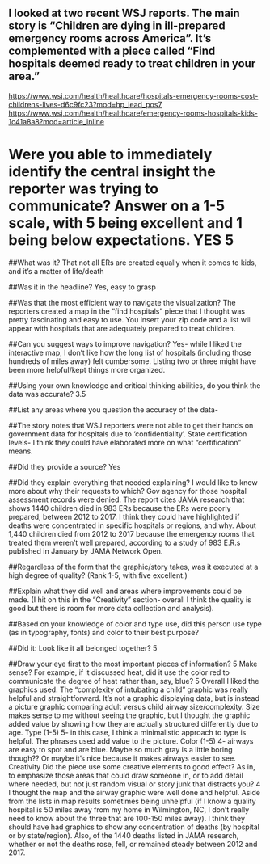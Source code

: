 ## I looked at two recent WSJ reports. The main story is “Children are dying in ill-prepared emergency rooms across America”. It’s complemented with a piece called “Find hospitals deemed ready to treat children in your area.”

https://www.wsj.com/health/healthcare/hospitals-emergency-rooms-cost-childrens-lives-d6c9fc23?mod=hp_lead_pos7
https://www.wsj.com/health/healthcare/emergency-rooms-hospitals-kids-1c41a8a8?mod=article_inline

# Were you able to immediately identify the central insight the reporter was trying to communicate? Answer on a 1-5 scale, with 5 being excellent and 1 being below expectations. YES 5

##What was it? That not all ERs are created equally when it comes to kids, and it’s a matter of life/death

##Was it in the headline? Yes, easy to grasp

##Was that the most efficient way to navigate the visualization? The reporters created a map in the “find hospitals” piece that I thought was pretty fascinating and easy to use. You insert your zip code and a list will appear with hospitals that are adequately prepared to treat children. 

##Can you suggest ways to improve navigation? Yes- while I liked the interactive map, I don’t like how the long list of hospitals (including those hundreds of miles away) felt cumbersome. Listing two or three might have been more helpful/kept things more organized.

##Using your own knowledge and critical thinking abilities, do you think the data was accurate? 3.5

##List any areas where you question the accuracy of the data- 

##The story notes that WSJ reporters were not able to get their hands on government data for hospitals due to ‘confidentiality’. 
State certification levels- I think they could have elaborated more on what “certification” means.

##Did they provide a source? Yes

##Did they explain everything that needed explaining?
I would like to know more about why their requests to which? Gov agency for those hospital assessment records were denied. 
The report cites JAMA research that shows 1440 children died in 983 ERs because the ERs were poorly prepared, between 2012 to 2017. I think they could have highlighted if deaths were concentrated in specific hospitals or regions, and why. 
About 1,440 children died from 2012 to 2017 because the emergency rooms that treated them weren’t well prepared, according to a study of 983 E.R.s published in January by JAMA Network Open.

##Regardless of the form that the graphic/story takes, was it executed at a high degree of quality? (Rank 1-5, with five excellent.)

##Explain what they did well and areas where improvements could be made. (I hit on this in the “Creativity” section- overall I think the quality is good but there is room for more data collection and analysis).

##Based on your knowledge of color and type use, did this person use type (as in typography, fonts) and color to their best purpose?

##Did it: Look like it all belonged together? 5

##Draw your eye first to the most important pieces of information? 5
Make sense? For example, if it discussed heat, did it use the color red to communicate the degree of heat rather than, say, blue? 5
Overall I liked the graphics used. The “complexity of intubating a child” graphic was really helpful and straightforward. It’s not a graphic displaying data, but is instead a picture graphic comparing adult versus child airway size/complexity. Size makes sense to me without seeing the graphic, but I thought the graphic added value by showing how they are actually structured differently due to age. 
Type (1-5)
5- in this case, I think a minimalistic approach to type is helpful. The phrases used add value to the picture. 
Color (1-5)
4- airways are easy to spot and are blue. Maybe so much gray is a little boring though?? Or maybe it’s nice because it makes airways easier to see. 
Creativity
Did the piece use some creative elements to good effect? As in, to emphasize those areas that could draw someone in, or to add detail where needed, but not just random visual or story junk that distracts you? 4
I thought the map and the airway graphic were well done and helpful. Aside from the lists in map results sometimes being unhelpful (if I know a quality hospital is 50 miles away from my home in Wilmington, NC, I don’t really need to know about the three that are 100-150 miles away).
I think they should have had graphics to show any concentration of deaths (by hospital or by state/region). Also, of the 1440 deaths listed in JAMA research, whether or not the deaths rose, fell, or remained steady between 2012 and 2017. 



